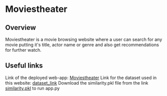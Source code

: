# Moviestheater
## Overview
Moviestheater is a movie browsing website where a user can search for any movie putting it's title, actor name or genre and also get recommendations for further watch.  
## Useful links
Link of the deployed web-app: [Moviestheater](https://moviestheater.herokuapp.com/)
Link for the dataset used in this website: [dataset_link](https://www.kaggle.com/datasets/tmdb/tmdb-movie-metadata)
Download the similarity.pkl file from the link [similarity.pkl](https://drive.google.com/file/d/1NdCWY1k1j0xUmWCeFdFES04u5_zDuXu2/view?usp=sharing) to run app.py
